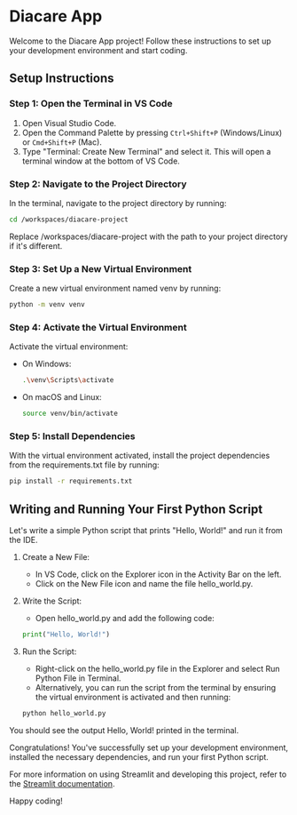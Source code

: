 # Diacare App

Welcome to the Diacare App project! Follow these instructions to set up your development environment and start coding.

## Setup Instructions

### Step 1: Open the Terminal in VS Code

1. Open Visual Studio Code.
1. Open the Command Palette by pressing `Ctrl+Shift+P` (Windows/Linux) or `Cmd+Shift+P` (Mac).
1. Type "Terminal: Create New Terminal" and select it. This will open a terminal window at the bottom of VS Code.

### Step 2: Navigate to the Project Directory

In the terminal, navigate to the project directory by running:

```sh
cd /workspaces/diacare-project
```

Replace /workspaces/diacare-project with the path to your project directory if it's different.

### Step 3: Set Up a New Virtual Environment

Create a new virtual environment named venv by running:

```sh
python -m venv venv
```

### Step 4: Activate the Virtual Environment

Activate the virtual environment:

- On Windows:
  ```sh
  .\venv\Scripts\activate
  ```
- On macOS and Linux:
  ```sh
  source venv/bin/activate
  ```

### Step 5: Install Dependencies

With the virtual environment activated, install the project dependencies from the requirements.txt file by running:

```sh
pip install -r requirements.txt
```

## Writing and Running Your First Python Script

Let's write a simple Python script that prints "Hello, World!" and run it from the IDE.

1. Create a New File:
   - In VS Code, click on the Explorer icon in the Activity Bar on the left.
   - Click on the New File icon and name the file hello_world.py.
1. Write the Script:

   - Open hello_world.py and add the following code:

   ```py
   print("Hello, World!")
   ```

1. Run the Script:

   - Right-click on the hello_world.py file in the Explorer and select Run Python File in Terminal.
   - Alternatively, you can run the script from the terminal by ensuring the virtual environment is activated and then running:

   ```sh
   python hello_world.py
   ```

You should see the output Hello, World! printed in the terminal.

Congratulations! You've successfully set up your development environment, installed the necessary dependencies, and run your first Python script.

For more information on using Streamlit and developing this project, refer to the [Streamlit documentation](https://docs.streamlit.io/develop/tutorials).

Happy coding!
